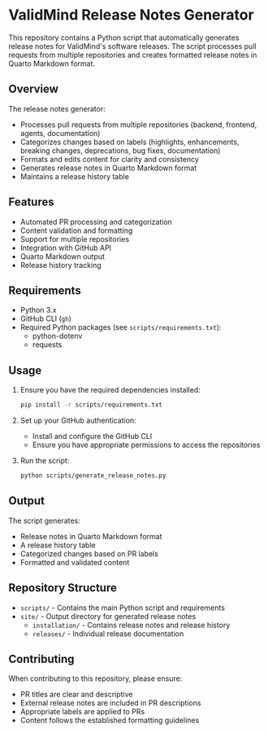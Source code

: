 # ValidMind Release Notes Generator

This repository contains a Python script that automatically generates release notes for ValidMind's software releases. The script processes pull requests from multiple repositories and creates formatted release notes in Quarto Markdown format.

## Overview

The release notes generator:
- Processes pull requests from multiple repositories (backend, frontend, agents, documentation)
- Categorizes changes based on labels (highlights, enhancements, breaking changes, deprecations, bug fixes, documentation)
- Formats and edits content for clarity and consistency
- Generates release notes in Quarto Markdown format
- Maintains a release history table

## Features

- Automated PR processing and categorization
- Content validation and formatting
- Support for multiple repositories
- Integration with GitHub API
- Quarto Markdown output
- Release history tracking

## Requirements

- Python 3.x
- GitHub CLI (`gh`)
- Required Python packages (see `scripts/requirements.txt`):
  - python-dotenv
  - requests

## Usage

1. Ensure you have the required dependencies installed:
   ```bash
   pip install -r scripts/requirements.txt
   ```

2. Set up your GitHub authentication:
   - Install and configure the GitHub CLI
   - Ensure you have appropriate permissions to access the repositories

3. Run the script:
   ```bash
   python scripts/generate_release_notes.py
   ```

## Output

The script generates:
- Release notes in Quarto Markdown format
- A release history table
- Categorized changes based on PR labels
- Formatted and validated content

## Repository Structure

- `scripts/` - Contains the main Python script and requirements
- `site/` - Output directory for generated release notes
  - `installation/` - Contains release notes and release history
  - `releases/` - Individual release documentation

## Contributing

When contributing to this repository, please ensure:
- PR titles are clear and descriptive
- External release notes are included in PR descriptions
- Appropriate labels are applied to PRs
- Content follows the established formatting guidelines 